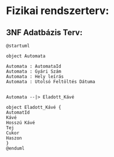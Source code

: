 # Fizikai rendszerterv:

## 3NF Adatbázis Terv:
```
@startuml

object Automata

Automata : AutomataId 
Automata : Gyári Szám
Automata : Hely leírás
Automata : Utolsó Feltöltés Dátuma


Automata --|> Eladott_Kávé

object Eladott_Kávé {
AutomatId 
Kávé
Hosszú Kávé
Tej 
Cukor
Haszon
}
@enduml
```
